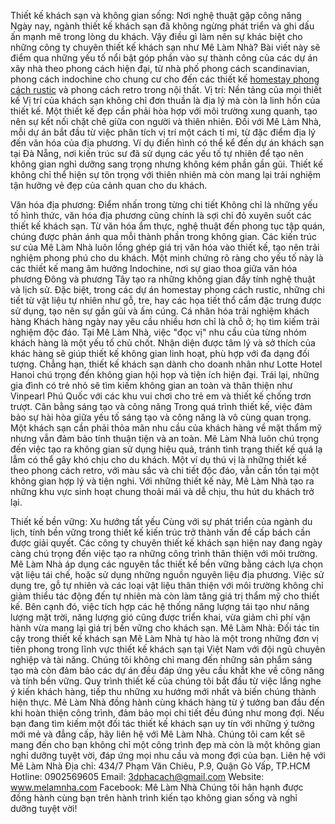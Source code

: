 Thiết kế khách sạn và không gian sống: Nơi nghệ thuật gặp công năng
Ngày nay, ngành thiết kế khách sạn đã không ngừng phát triển và ghi dấu ấn mạnh mẽ trong lòng du khách. Vậy điều gì làm nên sự khác biệt cho những công ty chuyên thiết kế khách sạn như Mê Làm Nhà? Bài viết này sẽ điểm qua những yếu tố nổi bật góp phần vào sự thành công của các dự án xây nhà theo phong cách hiện đại, từ nhà phố phong cách scandinavian, phong cách indochine cho chung cư cho đến các thiết kế [homestay phong cách rustic](https://melamnha.com/homestay-phong-cach-rustic-co-dang-de-dau-tu/) và phong cách retro trong nội thất.
Vị trí: Nền tảng của mọi thiết kế
Vị trí của khách sạn không chỉ đơn thuần là địa lý mà còn là linh hồn của thiết kế. Một thiết kế đẹp cần phải hòa hợp với môi trường xung quanh, tạo nên sự kết nối chặt chẽ giữa con người và thiên nhiên. Đối với Mê Làm Nhà, mỗi dự án bắt đầu từ việc phân tích vị trí một cách tỉ mỉ, từ đặc điểm địa lý đến văn hóa của địa phương.
Ví dụ điển hình có thể kể đến dự án khách sạn tại Đà Nẵng, nơi kiến trúc sư đã sử dụng các yếu tố tự nhiên để tạo nên không gian nghỉ dưỡng sang trọng nhưng không kém phần gần gũi. Thiết kế không chỉ thể hiện sự tôn trọng với thiên nhiên mà còn mang lại trải nghiệm tận hưởng vẻ đẹp của cảnh quan cho du khách.

Văn hóa địa phương: Điểm nhấn trong từng chi tiết
Không chỉ là những yếu tố hình thức, văn hóa địa phương cũng chính là sợi chỉ đỏ xuyên suốt các thiết kế khách sạn. Từ văn hóa ẩm thực, nghệ thuật đến phong tục tập quán, chúng được phản ánh qua mỗi thành phần trong không gian. Các kiến trúc sư của Mê Làm Nhà luôn lồng ghép giá trị văn hóa vào thiết kế, tạo nên trải nghiệm phong phú cho du khách.
Một minh chứng rõ ràng cho yếu tố này là các thiết kế mang âm hưởng Indochine, nơi sự giao thoa giữa văn hóa phương Đông và phương Tây tạo ra những không gian đầy tính nghệ thuật và lịch sử. Đặc biệt, trong các dự án homestay phong cách rustic, những chi tiết từ vật liệu tự nhiên như gỗ, tre, hay các họa tiết thổ cẩm đặc trưng được sử dụng, tạo nên sự gần gũi và ấm cúng.
Cá nhân hóa trải nghiệm khách hàng
Khách hàng ngày nay yêu cầu nhiều hơn chỉ là chỗ ở; họ tìm kiếm trải nghiệm độc đáo. Tại Mê Làm Nhà, việc "đọc vị" nhu cầu của từng nhóm khách hàng là một yếu tố chủ chốt. Nhận diện được tâm lý và sở thích của khác hàng sẽ giúp thiết kế không gian linh hoạt, phù hợp với đa dạng đối tượng.
Chẳng hạn, thiết kế khách sạn dành cho doanh nhân như Lotte Hotel Hanoi chú trọng đến không gian hội họp và tiện ích hiện đại. Trái lại, những gia đình có trẻ nhỏ sẽ tìm kiếm không gian an toàn và thân thiện như Vinpearl Phú Quốc với các khu vui chơi cho trẻ em và thiết kế chống trơn trượt.
Cân bằng sáng tạo và công năng
Trong quá trình thiết kế, việc đảm bảo sự hài hòa giữa yếu tố sáng tạo và công năng là vô cùng quan trọng. Một khách sạn cần phải thỏa mãn nhu cầu của khách hàng về mặt thẩm mỹ nhưng vẫn đảm bảo tính thuận tiện và an toàn. Mê Làm Nhà luôn chú trọng đến việc tạo ra không gian sử dụng hiệu quả, tránh tình trạng thiết kế quá lạ lẫm có thể gây khó chịu cho du khách.
Một ví dụ thú vị là những thiết kế theo phong cách retro, với màu sắc và chi tiết độc đáo, vẫn cần tồn tại một không gian hợp lý và tiện nghi. Với những thiết kế này, Mê Làm Nhà tạo ra những khu vực sinh hoạt chung thoải mái và dễ chịu, thu hút du khách trở lại.

Thiết kế bền vững: Xu hướng tất yếu
Cùng với sự phát triển của ngành du lịch, tính bền vững trong thiết kế kiến trúc trở thành vấn đề cấp bách cần được giải quyết. Các công ty chuyên thiết kế khách sạn hiện nay đang ngày càng chú trọng đến việc tạo ra những công trình thân thiện với môi trường.
Mê Làm Nhà áp dụng các nguyên tắc thiết kế bền vững bằng cách lựa chọn vật liệu tái chế, hoặc sử dụng những nguồn nguyên liệu địa phương. Việc sử dụng tre, gỗ tự nhiên và các loại vật liệu thân thiện với môi trường không chỉ giảm thiểu tác động đến tự nhiên mà còn làm tăng giá trị thẩm mỹ cho thiết kế.
Bên cạnh đó, việc tích hợp các hệ thống năng lượng tái tạo như năng lượng mặt trời, năng lượng gió cũng được triển khai, vừa giảm chi phí vận hành vừa mang lại giá trị bền vững cho khách sạn.
Mê Làm Nhà: Đối tác tin cậy trong thiết kế khách sạn
Mê Làm Nhà tự hào là một trong những đơn vị tiên phong trong lĩnh vực thiết kế khách sạn tại Việt Nam với đội ngũ chuyên nghiệp và tài năng. Chúng tôi không chỉ mang đến những sản phẩm sáng tạo mà còn đảm bảo các dự án đều đáp ứng yêu cầu khắt khe về công năng và tính bền vững.
Quy trình thiết kế của chúng tôi bắt đầu từ việc lắng nghe ý kiến khách hàng, tiếp thu những xu hướng mới nhất và biến chúng thành hiện thực. Mê Làm Nhà đồng hành cùng khách hàng từ ý tưởng ban đầu đến khi hoàn thiện công trình, đảm bảo mọi chi tiết đều đúng như mong đợi.
Nếu bạn đang tìm kiếm một đối tác thiết kế khách sạn uy tín với những ý tưởng mới mẻ và đẳng cấp, hãy liên hệ với Mê Làm Nhà. Chúng tôi cam kết sẽ mang đến cho bạn không chỉ một công trình đẹp mà còn là một không gian nghỉ dưỡng tuyệt vời, đáp ứng mọi nhu cầu và mong đợi của bạn.
Liên hệ với Mê Làm Nhà
Địa chỉ: 434/7 Phạm Văn Chiêu, P.9, Quận Gò Vấp, TP.HCM
Hotline: 0902569605
Email: 3dphacach@gmail.com
Website: www.melamnha.com
Facebook: Mê Làm Nhà
Chúng tôi hân hạnh được đồng hành cùng bạn trên hành trình kiến tạo không gian sống và nghỉ dưỡng tuyệt vời!

